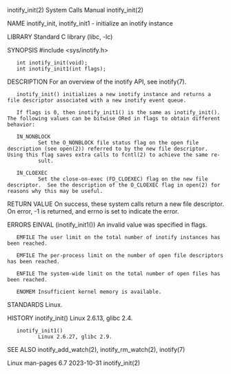 inotify_init(2)                                                                             System Calls Manual                                                                             inotify_init(2)

NAME
       inotify_init, inotify_init1 - initialize an inotify instance

LIBRARY
       Standard C library (libc, -lc)

SYNOPSIS
       #include <sys/inotify.h>

       int inotify_init(void);
       int inotify_init1(int flags);

DESCRIPTION
       For an overview of the inotify API, see inotify(7).

       inotify_init() initializes a new inotify instance and returns a file descriptor associated with a new inotify event queue.

       If flags is 0, then inotify_init1() is the same as inotify_init().  The following values can be bitwise ORed in flags to obtain different behavior:

       IN_NONBLOCK
              Set the O_NONBLOCK file status flag on the open file description (see open(2)) referred to by the new file descriptor.  Using this flag saves extra calls to fcntl(2) to achieve the same re‐
              sult.

       IN_CLOEXEC
              Set the close-on-exec (FD_CLOEXEC) flag on the new file descriptor.  See the description of the O_CLOEXEC flag in open(2) for reasons why this may be useful.

RETURN VALUE
       On success, these system calls return a new file descriptor.  On error, -1 is returned, and errno is set to indicate the error.

ERRORS
       EINVAL (inotify_init1()) An invalid value was specified in flags.

       EMFILE The user limit on the total number of inotify instances has been reached.

       EMFILE The per-process limit on the number of open file descriptors has been reached.

       ENFILE The system-wide limit on the total number of open files has been reached.

       ENOMEM Insufficient kernel memory is available.

STANDARDS
       Linux.

HISTORY
       inotify_init()
              Linux 2.6.13, glibc 2.4.

       inotify_init1()
              Linux 2.6.27, glibc 2.9.

SEE ALSO
       inotify_add_watch(2), inotify_rm_watch(2), inotify(7)

Linux man-pages 6.7                                                                              2023-10-31                                                                                 inotify_init(2)
